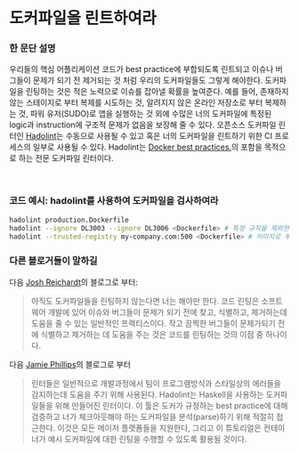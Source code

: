 # 도커파일을 린트하여라

### 한 문단 설명

우리들의 핵심 어플리케이션 코드가 best practice에 부합되도록 린트되고 이슈나 버그들이 문제가 되기 전 제거되는 것 처럼 우리의 도커파일들도 그렇게 해야한다. 도커파일을 린팅하는 것은 적은 노력으로 이슈를 잡아낼 확률을 높여준다. 예를 들어, 존재하지 않는 스테이지로 부터 복제를 시도하는 것, 알려지지 않은 온라인 저장소로 부터 복제하는 것, 파워 유저(SUDO)로 앱을 실행하는 것 외에 수많은 너의 도커파일에 특정된 logic과 instruction에 구조적 문제가 없음을 보장해 줄 수 있다. 오픈소스 도커파일 린터인 [Hadolint](https://github.com/hadolint/hadolint)는 수동으로 사용될 수 있고 혹은 너의 도커파일을 린트하기 위한 CI 프로세스의 일부로 사용될 수 있다. Hadolint는 [Docker best practices.](https://docs.docker.com/develop/develop-images/dockerfile_best-practices/)의 포함을 목적으로 하는 전문 도커파일 린터이다.

<br/>

### 코드 예시: hadolint를 사용하여 도커파일을 검사하여라

```bash
hadolint production.Dockerfile
hadolint --ignore DL3003 --ignore DL3006 <Dockerfile> # 특정 규직을 제외한다
hadolint --trusted-registry my-company.com:500 <Dockerfile> # 이미지로 부터 신뢰할 수 없음을 사용할 때 경고한다
```

### 다른 블로거들이 말하길

다음 [Josh Reichardt](https://thepracticalsysadmin.com/lint-your-dockerfiles-with-hadolint/)의 블로그로 부터:

> 아직도 도커파일들을 린팅하지 않는다면 너는 해야만 한다. 코드 린팅은 소프트웨어 개발에 있어 이슈와 버그들이 문제가 되기 전에 찾고, 식별하고, 제거하는데 도움을 줄 수 있는 일반적인 프랙티스이다. 작고 끔찍한 버그들이 문제가되기 전에 식별하고 제거하는 데 도움을 주는 것은 코드를 린팅하는 것의 이점 중 하나이다.

다음 [Jamie Phillips](https://www.phillipsj.net/posts/hadolint-linting-your-dockerfile/)의 블로그로 부터

> 린터들은 일반적으로 개발과정에서 팀이 프로그램방식과 스타일상의 에러들을 감지하는데 도움을 주기 위해 사용된다. Hadolint는 Haskell을 사용하는 도커파일들을 위해 만들어진 린터이다. 이 툴은 도커가 규정하는 best practice에 대해 검증하고 너가 체크아웃해야 하는 도커파일을 분석(parse)하기 위해 적절히 접근한다. 이것은 모든 메이저 플랫폼들을 지원한다, 그리고 이 튜토리얼은 컨테이너가 예시 도커파일에 대한 린팅을 수행할 수 있도록 활용될 것이다.
> <br/>
